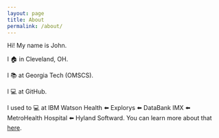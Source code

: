 ```yaml
---
layout: page
title: About
permalink: /about/
---
```


Hi! My name is John.

I 🏠 in Cleveland, OH.

I 📚 at Georgia Tech (OMSCS).

I 💻 at GitHub.

I used to 💻 at IBM Watson Health ⬅️ Explorys ⬅️ DataBank IMX ⬅️ MetroHealth Hospital ⬅️ Hyland Softward. You can learn more about that [here](https://www.linkedin.com/in/jocaine/).